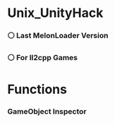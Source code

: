 # Unix_UnityHack
### ⚪ Last MelonLoader Version
### ⚪ For Il2cpp Games

# Functions
### GameObject Inspector
